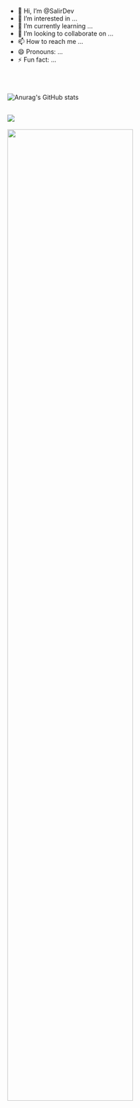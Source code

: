 - 👋 Hi, I’m @SalirDev
- 👀 I’m interested in ...
- 🌱 I’m currently learning ...
- 💞️ I’m looking to collaborate on ...
- 📫 How to reach me ...
- 😄 Pronouns: ...
- ⚡ Fun fact: ...

<!---
KingSalir/KingSalir is a ✨ special ✨ repository because its `README.md` (this file) appears on your GitHub profile.
You can click the Preview link to take a look at your changes.
--->
<br/><br/>

![Anurag's GitHub stats](https://github-readme-stats.vercel.app/api/top-langs/?username=salirdev&layout=compact)

<br/>
<a href="http://www.github.com/salirdev"><img
src="https://streak-stats.demolab.com/?user=salirdev&stroke=ffffff&background=0f0f0f&ring=f97316&fire=f97316&currStreakNum=ffffff&currStreakLabel=f97316&sideNums=ffffff&sideLabels=ffffff&dates=ffffff&hide_border=true" /></a> <br/>
<br/>
<a href="http://www.github.com/salirdev"><img width="75%" src="https://github-readme-activity-graph.vercel.app/graph?username=salirdev&bg_color=0f0f0f&color=ffffff&line=f97316&point=ffffff&area_color=0f0f0f&area=true&hide_border=true&custom_title=GitHub%20Commits%20Graph" /></a> <br/>
